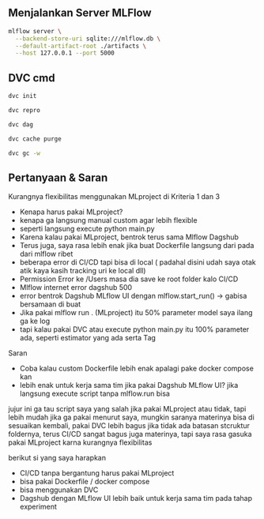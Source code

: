 ## Menjalankan Server MLFlow

```bash
mlflow server \
  --backend-store-uri sqlite:///mlflow.db \
  --default-artifact-root ./artifacts \
  --host 127.0.0.1 --port 5000
```

## DVC cmd

```bash
dvc init

dvc repro

dvc dag

dvc cache purge

dvc gc -w

```

## Pertanyaan & Saran

Kurangnya flexibilitas menggunakan MLproject di Kriteria 1 dan 3

- Kenapa harus pakai MLproject?
- kenapa ga langsung manual custom agar lebih flexible
- seperti langsung execute python main.py
- Karena kalau pakai MLproject, bentrok terus sama Mlflow Dagshub
- Terus juga, saya rasa lebih enak jika buat Dockerfile langsung dari pada dari mlflow ribet
- beberapa error di CI/CD tapi bisa di local ( padahal disini udah saya otak atik kaya kasih tracking uri ke local dll)
- Permission Error ke /Users masa dia save ke root folder kalo CI/CD
- Mlflow internet error dagshub 500
- error bentrok Dagshub MLflow UI dengan mlflow.start_run() -> gabisa bersamaan di buat
- Jika pakai mlflow run . (MLproject) itu 50% parameter model saya ilang ga ke log
- tapi kalau pakai DVC atau execute python main.py itu 100% parameter ada, seperti estimator yang ada serta Tag

Saran

- Coba kalau custom Dockerfile lebih enak apalagi pake docker compose kan
- lebih enak untuk kerja sama tim jika pakai Dagshub MLflow UI? jika langsung execute script tanpa mlflow.run bisa

jujur ini ga tau script saya yang salah jika pakai MLproject atau tidak, tapi lebih mudah jika ga pakai menurut saya, mungkin saranya materinya bisa di sesuaikan kembali, pakai DVC lebih bagus jika tidak ada batasan stcruktur foldernya, terus CI/CD sangat bagus juga materinya, tapi saya rasa gasuka pakai MLproject karna kurangnya flexibilitas

berikut si yang saya harapkan

- CI/CD tanpa bergantung harus pakai MLproject
- bisa pakai Dockerfile / docker compose
- bisa menggunakan DVC
- Dagshub dengan MLflow UI lebih baik untuk kerja sama tim pada tahap experiment